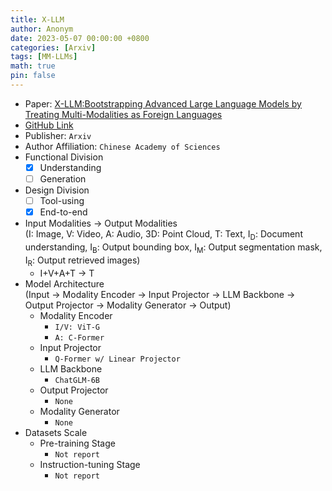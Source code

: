 ```yaml
---
title: X-LLM
author: Anonym
date: 2023-05-07 00:00:00 +0800
categories: [Arxiv]
tags: [MM-LLMs]
math: true
pin: false
---
```


- Paper: [X-LLM:Bootstrapping Advanced Large Language Models by Treating Multi-Modalities as Foreign Languages](https://arxiv.org/abs/2305.04160)
- [GitHub Link](https://x-llm.github.io)
- Publisher: `Arxiv`
- Author Affiliation: `Chinese Academy of Sciences`
- Functional Division
  + [x] Understanding
  + [ ] Generation
- Design Division
  + [ ] Tool-using
  + [x] End-to-end
- Input Modalities $\rightarrow$ Output Modalities <br />(I: Image, V: Video, A: Audio, 3D: Point Cloud, T: Text, I<sub>D</sub>: Document understanding, I<sub>B</sub>: Output bounding box, I<sub>M</sub>: Output segmentation mask, I<sub>R</sub>: Output retrieved images)
  + I+V+A+T $\rightarrow$ T
- Model Architecture <br />(Input $\rightarrow$ Modality Encoder $\rightarrow$ Input Projector $\rightarrow$ LLM Backbone $\rightarrow$ Output Projector $\rightarrow$ Modality Generator $\rightarrow$ Output)
  + Modality Encoder
    * `I/V: ViT-G`
    * `A: C-Former`
  + Input Projector
    * `Q-Former w/ Linear Projector`
  + LLM Backbone
    * `ChatGLM-6B`
  + Output Projector
    * `None`
  + Modality Generator
    * `None`
- Datasets Scale
  + Pre-training Stage
    * `Not report`
  + Instruction-tuning Stage
    * `Not report`

